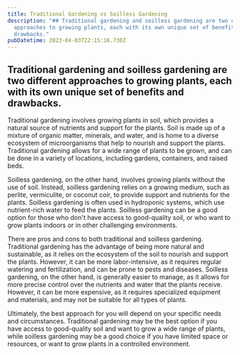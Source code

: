 ```yaml
---
title: Traditional Gardening vs Soilless Gardening
description: "## Traditional gardening and soilless gardening are two different
  approaches to growing plants, each with its own unique set of benefits and
  drawbacks."
pubDatetime: 2023-04-03T22:15:16.730Z
---
```

## Traditional gardening and soilless gardening are two different approaches to growing plants, each with its own unique set of benefits and drawbacks.

Traditional gardening involves growing plants in soil, which provides a natural source of nutrients and support for the plants. Soil is made up of a mixture of organic matter, minerals, and water, and is home to a diverse ecosystem of microorganisms that help to nourish and support the plants. Traditional gardening allows for a wide range of plants to be grown, and can be done in a variety of locations, including gardens, containers, and raised beds.

Soilless gardening, on the other hand, involves growing plants without the use of soil. Instead, soilless gardening relies on a growing medium, such as perlite, vermiculite, or coconut coir, to provide support and nutrients for the plants. Soilless gardening is often used in hydroponic systems, which use nutrient-rich water to feed the plants. Soilless gardening can be a good option for those who don't have access to good-quality soil, or who want to grow plants indoors or in other challenging environments.

There are pros and cons to both traditional and soilless gardening. Traditional gardening has the advantage of being more natural and sustainable, as it relies on the ecosystem of the soil to nourish and support the plants. However, it can be more labor-intensive, as it requires regular watering and fertilization, and can be prone to pests and diseases. Soilless gardening, on the other hand, is generally easier to manage, as it allows for more precise control over the nutrients and water that the plants receive. However, it can be more expensive, as it requires specialized equipment and materials, and may not be suitable for all types of plants.

Ultimately, the best approach for you will depend on your specific needs and circumstances. Traditional gardening may be the best option if you have access to good-quality soil and want to grow a wide range of plants, while soilless gardening may be a good choice if you have limited space or resources, or want to grow plants in a controlled environment.